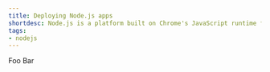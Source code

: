 ```yaml
---
title: Deploying Node.js apps
shortdesc: Node.js is a platform built on Chrome's JavaScript runtime for building fast, scalable network applications.
tags:
- nodejs
---
```


Foo Bar